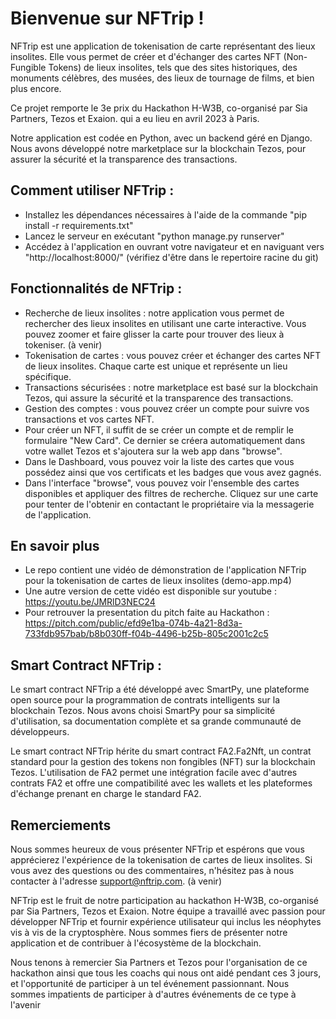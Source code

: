 # Bienvenue sur NFTrip !

NFTrip est une application de tokenisation de carte représentant des lieux insolites. Elle vous permet de créer et d'échanger des cartes NFT (Non-Fungible Tokens) de lieux insolites, tels que des sites historiques, des monuments célèbres, des musées, des lieux de tournage de films, et bien plus encore.

Ce projet remporte le 3e prix du Hackathon H-W3B, co-organisé par Sia Partners, Tezos et Exaion. qui a eu lieu en avril 2023 à Paris.

Notre application est codée en Python, avec un backend géré en Django. Nous avons développé notre marketplace sur la blockchain Tezos, pour assurer la sécurité et la transparence des transactions.

## Comment utiliser NFTrip :

- Installez les dépendances nécessaires à l'aide de la commande "pip install -r requirements.txt"
- Lancez le serveur en exécutant "python manage.py runserver"
- Accédez à l'application en ouvrant votre navigateur et en naviguant vers "http://localhost:8000/" (vérifiez d'être dans le repertoire racine du git)

## Fonctionnalités de NFTrip :

- Recherche de lieux insolites : notre application vous permet de rechercher des lieux insolites en utilisant une carte interactive. Vous pouvez zoomer et faire glisser la carte pour trouver des lieux à tokeniser. (à venir)
- Tokenisation de cartes : vous pouvez créer et échanger des cartes NFT de lieux insolites. Chaque carte est unique et représente un lieu spécifique.
- Transactions sécurisées : notre marketplace est basé sur la blockchain Tezos, qui assure la sécurité et la transparence des transactions.
- Gestion des comptes : vous pouvez créer un compte pour suivre vos transactions et vos cartes NFT.
- Pour créer un NFT, il suffit de se créer un compte et de remplir le formulaire "New Card". Ce dernier se créera automatiquement dans votre wallet Tezos et s'ajoutera sur la web app dans "browse". 
- Dans le Dashboard, vous pouvez voir la liste des cartes que vous possédez ainsi que vos certificats et les badges que vous avez gagnés.
- Dans l'interface "browse", vous pouvez voir l'ensemble des cartes disponibles et appliquer des filtres de recherche. Cliquez sur une carte pour tenter de l'obtenir en contactant le propriétaire via la messagerie de l'application.

## En savoir plus

- Le repo contient une vidéo de démonstration de l'application NFTrip pour la tokenisation de cartes de lieux insolites (demo-app.mp4)
- Une autre version de cette vidéo est disponible sur youtube : https://youtu.be/JMRlD3NEC24
- Pour retrouver la presentation du pitch faite au Hackathon : https://pitch.com/public/efd9e1ba-074b-4a21-8d3a-733fdb957bab/b8b030ff-f04b-4496-b25b-805c2001c2c5

## Smart Contract NFTrip :

Le smart contract NFTrip a été développé avec SmartPy, une plateforme open source pour la programmation de contrats intelligents sur la blockchain Tezos. Nous avons choisi SmartPy pour sa simplicité d'utilisation, sa documentation complète et sa grande communauté de développeurs.

Le smart contract NFTrip hérite du smart contract FA2.Fa2Nft, un contrat standard pour la gestion des tokens non fongibles (NFT) sur la blockchain Tezos. L'utilisation de FA2 permet une intégration facile avec d'autres contrats FA2 et offre une compatibilité avec les wallets et les plateformes d'échange prenant en charge le standard FA2.

## Remerciements
Nous sommes heureux de vous présenter NFTrip et espérons que vous apprécierez l'expérience de la tokenisation de cartes de lieux insolites. Si vous avez des questions ou des commentaires, n'hésitez pas à nous contacter à l'adresse support@nftrip.com. (à venir)

NFTrip est le fruit de notre participation au hackathon H-W3B, co-organisé par Sia Partners, Tezos et Exaion.
Notre équipe a travaillé avec passion pour développer NFTrip et fournir expérience utilisateur qui inclus les néophytes vis à vis de la cryptosphère. Nous sommes fiers de présenter notre application et de contribuer à l'écosystème de la blockchain.

Nous tenons à remercier Sia Partners et Tezos pour l'organisation de ce hackathon ainsi que tous les coachs qui nous ont aidé pendant ces 3 jours, et l'opportunité de participer à un tel événement passionnant. Nous sommes impatients de participer à d'autres événements de ce type à l'avenir
